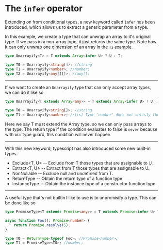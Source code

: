 # The `infer` operator

Extending on from conditional types, a new keyword called `infer` has been introduced, which allows us to extract a generic parameter from a type.


In this example, we create a type that can unwrap an array to it's original type. If we pass in a non-array type, it just returns the same type.
Note how it can only unwrap one dimension of an array in the `T2` example.
```typescript
type Unarrayify<T> = T extends Array<infer U> ? U : T;

type T0 = Unarrayify<string[]>; //string
type T1 = Unarrayify<number>; //number;
type T2 = Unarrayify<any[][]>; //any[];
```

---

If we want to create an `Unarrayify` type  that can only accept array types, we can do it like so
```typescript
type Unarrayify<T extends Array<any>> = T extends Array<infer U> ? U : never;

type T0 = Unarrayify<string[]>; //string
type T1 = Unarrayify<number>; //[ts] Type 'number' does not satisfy the constraint 'any[]'.
```

Here we say T must extend the Array type, so we can only pass arrays to the type. The return type if the condition evaluates to false is `never` because with our type guard, this condition will never happen.

---

With this new keyword, typescript has also introduced some new built-in types.

+ Exclude<T, U> -- Exclude from T those types that are assignable to U.
+ Extract<T, U> -- Extract from T those types that are assignable to U.
+ NonNullable<T> -- Exclude null and undefined from T.
+ ReturnType<T> -- Obtain the return type of a function type.
+ InstanceType<T> -- Obtain the instance type of a constructor function type.

---

A useful type that's not builtin I like to use is to unpromisify a type. This can be done like so

```typescript
type PromiseType<T extends Promise<any>> = T extends Promise<infer U> ? U : never;

async function Foo(): Promise<number> {
    return Promise.resolve(5);
}

type T0 = ReturnType<typeof Foo>; //Promise<number>;
type T1 = PromiseType<T0>; //number;
```